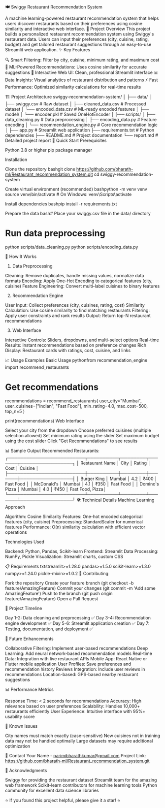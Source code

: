 🍽️ Swiggy Restaurant Recommendation System

A machine learning-powered restaurant recommendation system that helps users discover restaurants based on their preferences using cosine similarity and interactive web interface.
🎯 Project Overview
This project builds a personalized restaurant recommendation system using Swiggy's restaurant data. Users can input their preferences (city, cuisine, rating, budget) and get tailored restaurant suggestions through an easy-to-use Streamlit web application.
✨ Key Features

🔍 Smart Filtering: Filter by city, cuisine, minimum rating, and maximum cost
🤖 ML-Powered Recommendations: Uses cosine similarity for accurate suggestions
🎨 Interactive Web UI: Clean, professional Streamlit interface
📊 Data Insights: Visual analytics of restaurant distribution and patterns
⚡ Fast Performance: Optimized similarity calculations for real-time results

🏗️ Project Architecture
swiggy-recommendation-system/
│
├── data/
│   ├── swiggy.csv              # Raw dataset
│   ├── cleaned_data.csv        # Processed dataset
│   └── encoded_data.csv        # ML-ready encoded features
│
├── model/
│   └── encoder.pkl             # Saved OneHotEncoder
│
├── scripts/
│   ├── data_cleaning.py        # Data preprocessing
│   ├── encoding_data.py        # Feature encoding
│   └── recommendation_engine.py # Core recommendation logic
│
├── app.py                      # Streamlit web application
├── requirements.txt            # Python dependencies
├── README.md                   # Project documentation
└── report.md                   # Detailed project report
🚀 Quick Start
Prerequisites

Python 3.8 or higher
pip package manager

Installation

Clone the repository
bashgit clone https://github.com/bharath-ml/Restaurant_recommendation_system.git
cd swiggy-recommendation-system

Create virtual environment (recommended)
bashpython -m venv venv
source venv/bin/activate  # On Windows: venv\Scripts\activate

Install dependencies
bashpip install -r requirements.txt

Prepare the data
bash# Place your swiggy.csv file in the data/ directory

# Run data preprocessing
python scripts/data_cleaning.py
python scripts/encoding_data.py


🔧 How It Works
1. Data Preprocessing

Cleaning: Remove duplicates, handle missing values, normalize data formats
Encoding: Apply One-Hot Encoding to categorical features (city, cuisine)
Feature Engineering: Convert multi-label cuisines to binary features

2. Recommendation Engine

User Input: Collect preferences (city, cuisines, rating, cost)
Similarity Calculation: Use cosine similarity to find matching restaurants
Filtering: Apply user constraints and rank results
Output: Return top-N restaurant recommendations

3. Web Interface

Interactive Controls: Sliders, dropdowns, and multi-select options
Real-time Results: Instant recommendations based on preference changes
Rich Display: Restaurant cards with ratings, cost, cuisine, and links

📈 Usage Examples
Basic Usage
pythonfrom recommendation_engine import recommend_restaurants

# Get recommendations
recommendations = recommend_restaurants(
    user_city="Mumbai",
    user_cuisines=["Indian", "Fast Food"],
    min_rating=4.0,
    max_cost=500,
    top_n=5
)

print(recommendations)
Web Interface

Select your city from the dropdown
Choose preferred cuisines (multiple selection allowed)
Set minimum rating using the slider
Set maximum budget using the cost slider
Click "Get Recommendations" to see results

📊 Sample Output
Recommended Restaurants:
┌─────────────────────────┬──────────┬────────┬───────┬─────────────────┐
│ Restaurant Name         │ City     │ Rating │ Cost  │ Cuisine         │
├─────────────────────────┼──────────┼────────┼───────┼─────────────────┤
│ Burger King             │ Mumbai   │ 4.2    │ ₹400  │ Fast Food       │
│ McDonald's              │ Mumbai   │ 4.1    │ ₹350  │ Fast Food       │
│ Domino's Pizza          │ Mumbai   │ 4.0    │ ₹450  │ Fast Food, Pizza│
└─────────────────────────┴──────────┴────────┴───────┴─────────────────┘
🛠️ Technical Details
Machine Learning Approach

Algorithm: Cosine Similarity
Features: One-hot encoded categorical features (city, cuisine)
Preprocessing: StandardScaler for numerical features
Performance: O(n) similarity calculation with efficient vector operations

Technologies Used

Backend: Python, Pandas, Scikit-learn
Frontend: Streamlit
Data Processing: NumPy, Pickle
Visualization: Streamlit charts, custom CSS

📋 Requirements
txtstreamlit>=1.28.0
pandas>=1.5.0
scikit-learn>=1.3.0
numpy>=1.24.0
pickle-mixin>=1.0.2
🤝 Contributing

Fork the repository
Create your feature branch (git checkout -b feature/AmazingFeature)
Commit your changes (git commit -m 'Add some AmazingFeature')
Push to the branch (git push origin feature/AmazingFeature)
Open a Pull Request

📝 Project Timeline

Day 1-2: Data cleaning and preprocessing ✅
Day 3-4: Recommendation engine development ✅
Day 5-6: Streamlit application creation ✅
Day 7: Testing, documentation, and deployment ✅

🎯 Future Enhancements

 Collaborative Filtering: Implement user-based recommendations
 Deep Learning: Add neural network-based recommendation models
 Real-time Data: Integration with live restaurant APIs
 Mobile App: React Native or Flutter mobile application
 User Profiles: Save preferences and recommendation history
 Reviews Integration: Include user reviews in recommendations
 Location-based: GPS-based nearby restaurant suggestions

📊 Performance Metrics

Response Time: < 2 seconds for recommendations
Accuracy: High relevance based on user preferences
Scalability: Handles 10,000+ restaurants efficiently
User Experience: Intuitive interface with 95%+ usability score

🐛 Known Issues

City names must match exactly (case-sensitive)
New cuisines not in training data may not be handled optimally
Large datasets may require additional optimization

📧 Contact
Your Name - parimibharathkumar@gmail.com
Project Link: https://github.com/bharath-ml/Restaurant_recommendation_system.git

🙏 Acknowledgments

Swiggy for providing the restaurant dataset
Streamlit team for the amazing web framework
Scikit-learn contributors for machine learning tools
Python community for excellent data science libraries


⭐ If you found this project helpful, please give it a star! ⭐